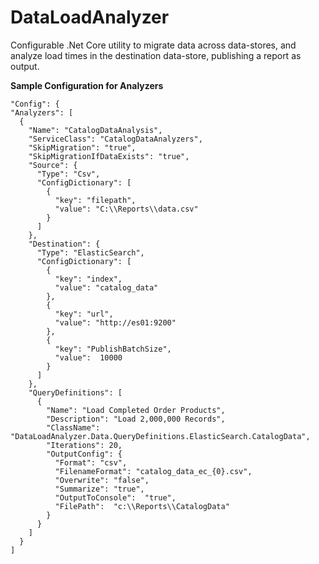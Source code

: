 
# DataLoadAnalyzer
Configurable .Net Core utility to migrate data across data-stores, and analyze load times in the destination data-store, publishing a report as output. 

**Sample Configuration for Analyzers**

    "Config": {
    "Analyzers": [
      {
        "Name": "CatalogDataAnalysis",
        "ServiceClass": "CatalogDataAnalyzers",
        "SkipMigration": "true",
        "SkipMigrationIfDataExists": "true",
        "Source": {
          "Type": "Csv",
          "ConfigDictionary": [
            {
              "key": "filepath",
              "value": "C:\\Reports\\data.csv"
            }
          ]
        },
        "Destination": {
          "Type": "ElasticSearch",
          "ConfigDictionary": [
            {
              "key": "index",
              "value": "catalog_data"
            },
            {
              "key": "url",
              "value": "http://es01:9200"
            },
            {
              "key": "PublishBatchSize",
              "value":  10000
            }
          ]
        },
        "QueryDefinitions": [
          {
            "Name": "Load Completed Order Products",
            "Description": "Load 2,000,000 Records",
            "ClassName": "DataLoadAnalyzer.Data.QueryDefinitions.ElasticSearch.CatalogData",
            "Iterations": 20,
            "OutputConfig": {
              "Format": "csv",
              "FilenameFormat": "catalog_data_ec_{0}.csv",
              "Overwrite": "false",
              "Summarize": "true",
              "OutputToConsole":  "true",
              "FilePath":  "c:\\Reports\\CatalogData"
            }
          }
        ]
      }
    ]
